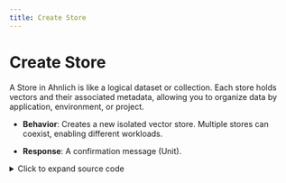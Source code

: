 ```yaml
---
title: Create Store
---
```


# Create Store

A Store in Ahnlich is like a logical dataset or collection. Each store holds vectors and their associated metadata, allowing you to organize data by application, environment, or project.

* **Behavior**: Creates a new isolated vector store. Multiple stores can coexist, enabling different workloads.

* **Response**: A confirmation message (Unit).

<details>
  <summary>Click to expand source code</summary>

```py
import asyncio
from grpclib.client import Channel
from ahnlich_client_py.grpc.services.db_service import DbServiceStub
from ahnlich_client_py.grpc.db import query as db_query
from ahnlich_client_py.grpc.db.server import Unit

async def create_store():
  async with Channel(host="127.0.0.1", port=1369) as channel:
    client = DbServiceStub(channel)
    response = await client.create_store(
      db_query.CreateStore(
        store="test store 006",
        dimension=5,  # Fixed vector dimension
        create_predicates=["job"],  # Index these metadata fields
        error_if_exists=True
      )
    )
    # response is Unit() on success
  
    # All store_keys must match this dimension
    # Example valid key:
    valid_key = [1.0, 2.0, 3.0, 4.0, 5.0]  # length = 5
  assert isinstance(response, Unit)
if __name__ == "__main__":
  asyncio.run(create_store())
```
</details>